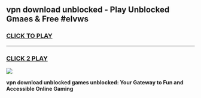 
## vpn download unblocked - Play Unblocked Gmaes & Free #elvws
<h3>
<a href="https://news.freeplayer.one?title=vpn_download_unblocked&ref=03M">CLICK TO PLAY</a></h3>
<hr>

<h3>
<a href="https://news.freeplayer.one?title=vpn_download_unblocked&ref=03M">CLICK 2 PLAY</a>
  
</h3>

<a href="https://news.freeplayer.one?title=vpn_download_unblocked&ref=03M"><img src="https://clearcache.store/games.png"></a>


**vpn download unblocked games unblocked: Your Gateway to Fun and Accessible Online Gaming**
